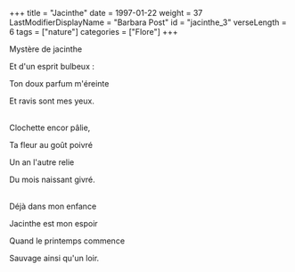 +++
title = "Jacinthe"
date = 1997-01-22
weight = 37
LastModifierDisplayName = "Barbara Post"
id = "jacinthe_3"
verseLength = 6
tags = ["nature"]
categories = ["Flore"]
+++

Mystère de jacinthe

Et d'un esprit bulbeux :

Ton doux parfum m'éreinte

Et ravis sont mes yeux.

 \
Clochette encor pâlie,

Ta fleur au goût poivré

Un an l'autre relie

Du mois naissant givré.

 \
Déjà dans mon enfance

Jacinthe est mon espoir

Quand le printemps commence

Sauvage ainsi qu'un loir.
